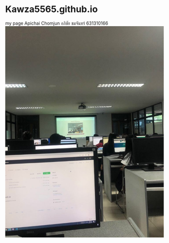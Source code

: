 # Kawza5565.github.io
my page
Apichai Chomjun
อภิชัย ชมจันทร์
631310166
![image](https://raw.githubusercontent.com/Kawza5565/Kawza5565.github.io/master/5555.jpg)